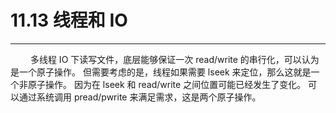 # 11.13 线程和 IO
***

&emsp;&emsp;
多线程 IO 下读写文件，底层能够保证一次 read/write 的串行化，可以认为是一个原子操作。
但需要考虑的是，线程如果需要 lseek 来定位，那么这就是一个非原子操作。
因为在 lseek 和 read/write 之间位置可能已经发生了变化。
可以通过系统调用 pread/pwrite 来满足需求，这是两个原子操作。